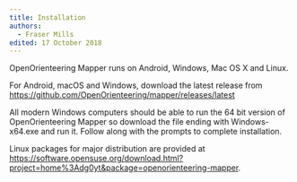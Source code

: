 ```yaml
---
title: Installation
authors:
  - Fraser Mills
edited: 17 October 2018
---
```


OpenOrienteering Mapper runs on Android, Windows, Mac OS X and Linux.

For Android, macOS and Windows, download the latest release from <https://github.com/OpenOrienteering/mapper/releases/latest>

All modern Windows computers should be able to run the 64 bit version of OpenOrienteering Mapper so download the file ending with Windows-x64.exe and run it. Follow along with the prompts to complete installation.

Linux packages for major distribution are provided at
<https://software.opensuse.org/download.html?project=home%3Adg0yt&package=openorienteering-mapper>.
